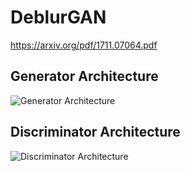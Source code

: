 # DeblurGAN
https://arxiv.org/pdf/1711.07064.pdf

## Generator Architecture

![Generator Architecture](https://user-images.githubusercontent.com/53349721/78530733-34169280-77b2-11ea-9143-e042882782de.png)

## Discriminator Architecture

![Discriminator Architecture](https://user-images.githubusercontent.com/53349721/78531160-e6e6f080-77b2-11ea-9892-084a2bd17d46.png)
